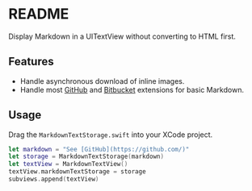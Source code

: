 # README

Display Markdown in a UITextView without converting to HTML first. 

## Features
* Handle asynchronous download of inline images.
* Handle most [GitHub](https://guides.github.com/features/mastering-markdown/) and [Bitbucket](https://confluence.atlassian.com/display/BITBUCKET/Mark+up+comments) extensions for basic Markdown.

## Usage 

Drag the `MarkdownTextStorage.swift` into your XCode project.
 
```swift
let markdown = "See [GitHub](https://github.com/)"
let storage = MarkdownTextStorage(markdown)
let textView = MarkdownTextView()
textView.markdownTextStorage = storage
subviews.append(textView)
```
